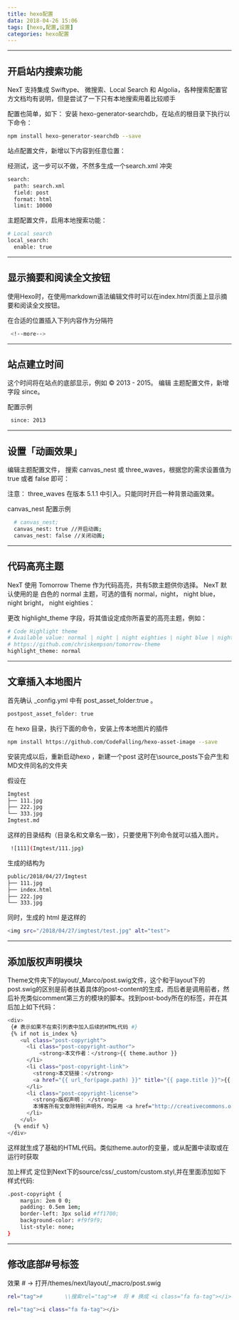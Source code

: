 ```yaml
---
title: hexo配置
data: 2018-04-26 15:06
tags: [hexo,配置,设置]
categories: hexo配置
---
```



----------------------------------------------
## 开启站内搜索功能

NexT 支持集成 Swiftype、 微搜索、Local Search 和 Algolia，各种搜索配置官方文档均有说明，但是尝试了一下只有本地搜索用着比较顺手

配置也简单，如下：
 安装 hexo-generator-searchdb，在站点的根目录下执行以下命令：

``` bash
npm install hexo-generator-searchdb --save
```
<!--more-->
站点配置文件，新增以下内容到任意位置：

经测试，这一步可以不做，不然多生成一个search.xml 冲突

``` bash
search:
  path: search.xml
  field: post
  format: html
  limit: 10000
```

主题配置文件，启用本地搜索功能：

``` bash
# Local search
local_search:
  enable: true
```



----------------------------------------------
## 显示摘要和阅读全文按钮

使用Hexo时，在使用markdown语法编辑文件时可以在index.html页面上显示摘要和阅读全文按钮。

在合适的位置插入下列内容作为分隔符

``` bash
 <!--more-->
```




----------------------------------------------
## 站点建立时间

这个时间将在站点的底部显示，例如 © 2013 - 2015。 编辑 主题配置文件，新增字段 since。

配置示例

``` bash
 since: 2013
```




----------------------------------------------
## 设置「动画效果」

编辑主题配置文件， 搜索 canvas_nest 或 three_waves，根据您的需求设置值为 true 或者 false 即可： 

注意： three_waves 在版本 5.1.1 中引入。只能同时开启一种背景动画效果。 

canvas_nest 配置示例

``` bash  
  # canvas_nest;  
  canvas_nest: true //开启动画;  
  canvas_nest: false //关闭动画;  
```




----------------------------------------------
## 代码高亮主题

NexT 使用 Tomorrow Theme 作为代码高亮，共有5款主题供你选择。 NexT 默认使用的是 白色的 normal 主题，可选的值有 normal，night， night blue， night bright， night eighties： 

更改 highlight_theme 字段，将其值设定成你所喜爱的高亮主题，例如：

```bash
# Code Highlight theme
# Available value: normal | night | night eighties | night blue | night bright
# https://github.com/chriskempson/tomorrow-theme
highlight_theme: normal
```



----------------------------------------------
## 文章插入本地图片

首先确认 _config.yml 中有 post_asset_folder:true 。 
``` bash				
postpost_asset_folder: true
```

在 hexo 目录，执行下面的命令，安装上传本地图片的插件
``` bash
npm install https://github.com/CodeFalling/hexo-asset-image --save
```
安装完成以后，重新启动hexo ，新建一个post 这时在\source\_posts下会产生和MD文件同名的文件夹


假设在
``` bash
Imgtest
├── 111.jpg
├── 222.jpg
└── 333.jpg
Imgtest.md
```

这样的目录结构（目录名和文章名一致），只要使用下列命令就可以插入图片。

 ``` bash
  ![111](Imgtest/111.jpg) 
```
生成的结构为
``` bash
public/2018/04/27/Imgtest
├── 111.jpg
├── index.html
├── 222.jpg
└── 333.jpg
```

同时，生成的 html 是这样的

``` bash
<img src="/2018/04/27/imgtest/test.jpg" alt="test">
```

----------------------------------------------

## 添加版权声明模块
Theme文件夹下的layout/_Marco/post.swig文件，这个和于layout下的post.swig的区别是前者扶着具体的post-content的生成，而后者是调用前者，然后补充类似comment第三方的模块的脚本。找到post-body所在的标签，并在其后加上如下代码：
``` bash
<div>    
 {# 表示如果不在索引列表中加入后续的HTML代码 #}
 {% if not is_index %}
    <ul class="post-copyright">
      <li class="post-copyright-author">
          <strong>本文作者：</strong>{{ theme.author }}
      </li>
      <li class="post-copyright-link">
        <strong>本文链接：</strong>
        <a href="{{ url_for(page.path) }}" title="{{ page.title }}">{{ page.path }}</a>
      </li>
      <li class="post-copyright-license">
        <strong>版权声明： </strong>
        本博客所有文章除特别声明外，均采用 <a href="http://creativecommons.org/licenses/by-nc-sa/3.0/cn/" rel="external nofollow" target="_blank">CC BY-NC-SA 3.0 CN</a> 许可协议。转载请注明出处！
      </li>
    </ul>
  {% endif %}
</div>
```

这样就生成了基础的HTML代码。类似theme.autor的变量，或从配置中读取或在运行时获取

加上样式
定位到Next下的source/css/_custom/custom.styl,并在里面添加如下样式代码:
``` bash
.post-copyright {
    margin: 2em 0 0;
    padding: 0.5em 1em;
    border-left: 3px solid #ff1700;
    background-color: #f9f9f9;
    list-style: none;
}
```


----------------------------------------------
## 修改底部#号标签

 效果      #      →      <i class="fa fa-tag"></i>
打开/themes/next/layout/_macro/post.swig 

``` bash 
rel="tag">#       \\搜索rel="tag">#  将 # 换成 <i class="fa fa-tag"></i>

rel="tag"><i class="fa fa-tag"></i> 
```